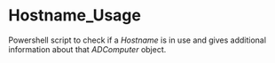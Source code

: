 # Hostname_Usage
Powershell script to check if a _Hostname_ is in use and gives additional information about that _ADComputer_ object.
